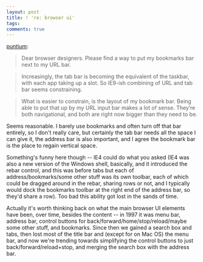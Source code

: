 ```yaml
---
layout: post
title: ! 're: browser ui'
tags: 
comments: true
---
```

[puntium](http://puntium.tumblr.com/post/3923741525):

> Dear browser designers. Please find a way to put my bookmarks bar next to my
URL bar.

>

> Increasingly, the tab bar is becoming the equivalent of the taskbar, with
each app taking up a slot. So IE9-ish combining of URL and tab bar seems
constraining.

>

> What is easier to constrain, is the layout of my bookmark bar. Being able to
put that up by my URL input bar makes a lot of sense. They’re both
navigational, and both are right now bigger than they need to be.

Seems reasonable. I barely use bookmarks and often turn off that bar entirely,
so I don't really care, but certainly the tab bar needs all the space I can
give it, the address bar is also important, and I agree the bookmark bar is
the place to regain vertical space.

Something's funny here though -- IE4 could do what you asked (IE4 was also a
new version of the Windows shell, basically, and it introduced the rebar
control, and this was before tabs but each of address/bookmarks/some other
stuff was its own toolbar, each of which could be dragged around in the rebar,
sharing rows or not, and I typically would dock the bookmarks toolbar at the
right end of the address bar, so they'd share a row). Too bad this ability got
lost in the sands of time.

Actually it's worth thinking back on what the main browser UI elements have
been, over time, besides the content -- in 1997 it was menu bar, address bar,
control buttons for back/forward/home/stop/reload/maybe some other stuff, and
bookmarks. Since then we gained a search box and tabs, then lost most of the
title bar and (except for on Mac OS) the menu bar, and now we're trending
towards simplifying the control buttons to just back/forward/reload+stop, and
merging the search box with the address bar.
